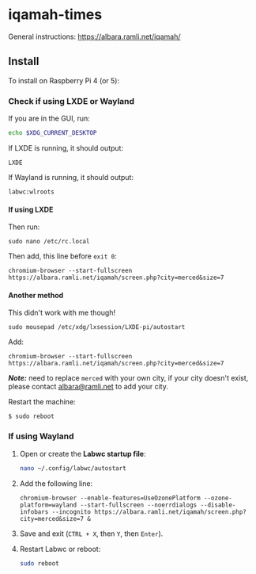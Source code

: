 # iqamah-times

General instructions: https://albara.ramli.net/iqamah/

## Install
To install on Raspberry Pi 4 (or 5):

### Check if using LXDE or Wayland
If you are in the GUI, run:
```bash
echo $XDG_CURRENT_DESKTOP
```
If LXDE is running, it should output:
```
LXDE
```

If Wayland is running, it should output:
```
labwc:wlroots
```

#### If using LXDE
Then run:
```
sudo nano /etc/rc.local
```

Then add, this line before `exit 0`:
```
chromium-browser --start-fullscreen https://albara.ramli.net/iqamah/screen.php?city=merced&size=7
```

#### Another method
This didn't work with me though!

```
sudo mousepad /etc/xdg/lxsession/LXDE-pi/autostart
```

Add:
```
chromium-browser --start-fullscreen https://albara.ramli.net/iqamah/screen.php?city=merced&size=7
```

***Note:*** need to replace `merced` with your own city, if your city doesn't exist, please contact albara@ramli.net to add your city.

Restart the machine:
```
$ sudo reboot
```

### If using Wayland

1. Open or create the **Labwc startup file**:
   ```bash
   nano ~/.config/labwc/autostart
   ```
2. Add the following line:
   ```
   chromium-browser --enable-features=UseOzonePlatform --ozone-platform=wayland --start-fullscreen --noerrdialogs --disable-infobars --incognito https://albara.ramli.net/iqamah/screen.php?city=merced&size=7 &
   ```
3. Save and exit (`CTRL + X`, then `Y`, then `Enter`).

4. Restart Labwc or reboot:
   ```bash
   sudo reboot
   ```

